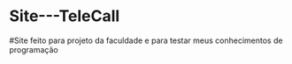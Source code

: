 # Site---TeleCall

#Site feito para projeto da faculdade e para testar meus conhecimentos de programação
